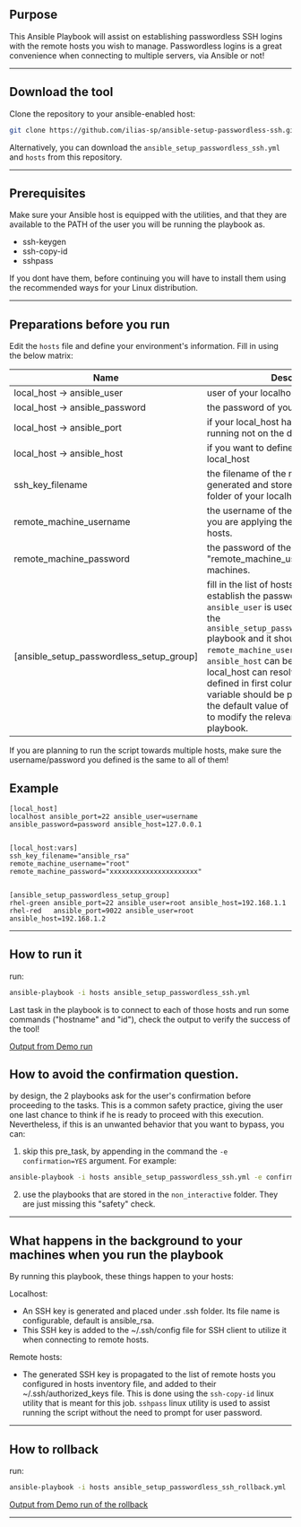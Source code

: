 ## Purpose

This Ansible Playbook will assist on establishing passwordless SSH logins with the remote hosts you wish to manage. Passwordless logins is a great convenience when connecting to multiple servers, via Ansible or not!

---

## Download the tool

Clone the repository to your ansible-enabled host:

```bash
git clone https://github.com/ilias-sp/ansible-setup-passwordless-ssh.git
```

Alternatively, you can download the `ansible_setup_passwordless_ssh.yml` and `hosts` from this repository.

---

## Prerequisites

Make sure your Ansible host is equipped with the utilities, and that they are available to the PATH of the user you will be running the playbook as.

- ssh-keygen
- ssh-copy-id
- sshpass

If you dont have them, before continuing you will have to install them using the recommended ways for your Linux distribution.

---

## Preparations before you run

Edit the `hosts` file and define your environment's information. Fill in using the below matrix:

| Name | Description |
| ----------------------- | ---------------------------------------------- |
| local_host -> ansible_user | user of your localhost |
| local_host -> ansible_password | the password of your localhost's account |
| local_host -> ansible_port | if your local_host has the SSH daemon running not on the default port (22) |
| local_host -> ansible_host | if you want to define the IP of your local_host |
| ssh_key_filename | the filename of the new SSH key to be generated and stored under your .ssh folder of your localhost. |
| remote_machine_username | the username of the remote machines. If you are applying the procedure to multiple hosts. |
| remote_machine_password | the password of the "remote_machine_username" remote machines. |
| [ansible_setup_passwordless_setup_group] | fill in the list of hosts that you want to establish the passwordless login with. the `ansible_user` is used only when executing the `ansible_setup_passwordless_ssh_rollback` playbook and it should match the `remote_machine_username`. The `ansible_host` can be ommitted if local_host can resolve the hostname you defined in first column. the `ansible_port` variable should be present even if it has the default value of 22, else you will have to modify the relevant task in the playbook. |

If you are planning to run the script towards multiple hosts, make sure the username/password you defined is the same to all of them!

## Example

```
[local_host]
localhost ansible_port=22 ansible_user=username ansible_password=password ansible_host=127.0.0.1


[local_host:vars]
ssh_key_filename="ansible_rsa"
remote_machine_username="root"
remote_machine_password="xxxxxxxxxxxxxxxxxxxxxx"


[ansible_setup_passwordless_setup_group]
rhel-green ansible_port=22 ansible_user=root ansible_host=192.168.1.1
rhel-red   ansible_port=9022 ansible_user=root ansible_host=192.168.1.2
```

---

## How to run it

run:

```bash
ansible-playbook -i hosts ansible_setup_passwordless_ssh.yml
```

Last task in the playbook is to connect to each of those hosts and run some commands ("hostname" and "id"), check the output to verify the success of the tool!

[Output from Demo run](demo/SampleRun.md)


## How to avoid the confirmation question.

by design, the 2 playbooks ask for the user's confirmation before proceeding to the tasks. This is a common safety practice, giving the user one last chance to think if he is ready to proceed with this execution.
Nevertheless, if this is an unwanted behavior that you want to bypass, you can:

1. skip this pre_task, by appending in the command the `-e confirmation=YES` argument. For example:

```bash
ansible-playbook -i hosts ansible_setup_passwordless_ssh.yml -e confirmation=YES
```

2. use the playbooks that are stored in the `non_interactive` folder. They are just missing this "safety" check.

---

## What happens in the background to your machines when you run the playbook

By running this playbook, these things happen to your hosts:

Localhost:
- An SSH key is generated and placed under .ssh folder. Its file name is configurable, default is ansible_rsa.
- This SSH key is added to the ~/.ssh/config file for SSH client to utilize it when connecting to remote hosts.

Remote hosts:
- The generated SSH key is propagated to the list of remote hosts you configured in hosts inventory file, and added to their ~/.ssh/authorized_keys file. This is done using the `ssh-copy-id` linux utility that is meant for this job. `sshpass` linux utility is used to assist running the script without the need to prompt for user password.

---

## How to rollback

run:

```bash
ansible-playbook -i hosts ansible_setup_passwordless_ssh_rollback.yml
```

[Output from Demo run of the rollback](demo/SampleRun_Rollback.md)

---

